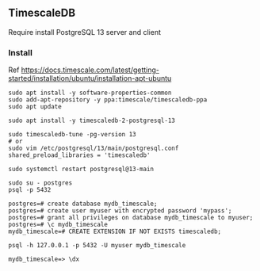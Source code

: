 ## TimescaleDB

Require install PostgreSQL 13 server and client

### Install

Ref https://docs.timescale.com/latest/getting-started/installation/ubuntu/installation-apt-ubuntu

```
sudo apt install -y software-properties-common
sudo add-apt-repository -y ppa:timescale/timescaledb-ppa
sudo apt update
```

```
sudo apt install -y timescaledb-2-postgresql-13
```

```
sudo timescaledb-tune -pg-version 13
# or
sudo vim /etc/postgresql/13/main/postgresql.conf
shared_preload_libraries = 'timescaledb'

sudo systemctl restart postgresql@13-main
```

```
sudo su - postgres
psql -p 5432

postgres=# create database mydb_timescale;
postgres=# create user myuser with encrypted password 'mypass';
postgres=# grant all privileges on database mydb_timescale to myuser;
postgres=# \c mydb_timescale
mydb_timescale=# CREATE EXTENSION IF NOT EXISTS timescaledb;
```

```
psql -h 127.0.0.1 -p 5432 -U myuser mydb_timescale

mydb_timescale=> \dx
```
